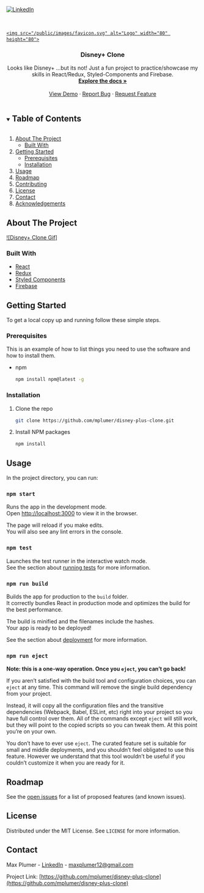 
[![LinkedIn][linkedin-shield]][linkedin-url]

<br />
<p align="center">
  <a href="https://not-disney-plus.web.app/">

    <img src="/public/images/favicon.svg" alt="Logo" width="80" height="80">
  </a>

  <h3 align="center">Disney+ Clone</h3>

  <p align="center">
    Looks like Disney+ ...but its not! Just a fun project to practice/showcase my skills in React/Redux, Styled-Components and Firebase. 
    <br />
    <a href="https://github.com/mplumer/disney-plus-clone"><strong>Explore the docs »</strong></a>
    <br />
    <br />
    <a href="https://not-disney-plus.web.app/">View Demo</a>
    ·
    <a href="https://github.com/mplumer/disney-plus-clone/issues">Report Bug</a>
    ·
    <a href="https://github.com/mplumer/disney-plus-clone/issues">Request Feature</a>
  </p>
</p>

<!-- TABLE OF CONTENTS -->
<details open="open">
  <summary><h2 style="display: inline-block">Table of Contents</h2></summary>
  <ol>
    <li>
      <a href="#about-the-project">About The Project</a>
      <ul>
        <li><a href="#built-with">Built With</a></li>
      </ul>
    </li>
    <li>
      <a href="#getting-started">Getting Started</a>
      <ul>
        <li><a href="#prerequisites">Prerequisites</a></li>
        <li><a href="#installation">Installation</a></li>
      </ul>
    </li>
    <li><a href="#usage">Usage</a></li>
    <li><a href="#roadmap">Roadmap</a></li>
    <li><a href="#contributing">Contributing</a></li>
    <li><a href="#license">License</a></li>
    <li><a href="#contact">Contact</a></li>
    <li><a href="#acknowledgements">Acknowledgements</a></li>
  </ol>
</details>

<!-- ABOUT THE PROJECT -->

## About The Project

[![Disney+ Clone Gif]](https://drive.google.com/file/d/15KymT6Rah9MyTHOIB-8L3TH1oxnpdkDm/view?usp=sharing)

### Built With

- [React]()
- [Redux]()
- [Styled Components]()
- [Firebase]()

<!-- GETTING STARTED -->

## Getting Started

To get a local copy up and running follow these simple steps.

### Prerequisites

This is an example of how to list things you need to use the software and how to install them.

- npm
  ```sh
  npm install npm@latest -g
  ```

### Installation

1. Clone the repo
   ```sh
   git clone https://github.com/mplumer/disney-plus-clone.git
   ```
2. Install NPM packages
   ```sh
   npm install
   ```

<!-- USAGE EXAMPLES -->

## Usage

In the project directory, you can run:

### `npm start`

Runs the app in the development mode.<br />
Open [http://localhost:3000](http://localhost:3000) to view it in the browser.

The page will reload if you make edits.<br />
You will also see any lint errors in the console.

### `npm test`

Launches the test runner in the interactive watch mode.<br />
See the section about [running tests](https://facebook.github.io/create-react-app/docs/running-tests) for more information.

### `npm run build`

Builds the app for production to the `build` folder.<br />
It correctly bundles React in production mode and optimizes the build for the best performance.

The build is minified and the filenames include the hashes.<br />
Your app is ready to be deployed!

See the section about [deployment](https://facebook.github.io/create-react-app/docs/deployment) for more information.

### `npm run eject`

**Note: this is a one-way operation. Once you `eject`, you can’t go back!**

If you aren’t satisfied with the build tool and configuration choices, you can `eject` at any time. This command will remove the single build dependency from your project.

Instead, it will copy all the configuration files and the transitive dependencies (Webpack, Babel, ESLint, etc) right into your project so you have full control over them. All of the commands except `eject` will still work, but they will point to the copied scripts so you can tweak them. At this point you’re on your own.

You don’t have to ever use `eject`. The curated feature set is suitable for small and middle deployments, and you shouldn’t feel obligated to use this feature. However we understand that this tool wouldn’t be useful if you couldn’t customize it when you are ready for it.




<!-- ROADMAP -->

## Roadmap

See the [open issues](https://github.com/mplumer/disney-plus-clone/issues) for a list of proposed features (and known issues).


<!-- LICENSE -->

## License

Distributed under the MIT License. See `LICENSE` for more information.

<!-- CONTACT -->

## Contact

Max Plumer - [LinkedIn](https://www.linkedin.com/in/maxplumer/) - maxplumer12@gmail.com

Project Link: [https://github.com/mplumer/disney-plus-clone](https://github.com/mplumer/disney-plus-clone)


<!-- MARKDOWN LINKS & IMAGES -->
<!-- https://www.markdownguide.org/basic-syntax/#reference-style-links -->

[contributors-shield]: https://img.shields.io/github/contributors/github_username/repo.svg?style=for-the-badge
[contributors-url]: https://github.com/github_username/repo/graphs/contributors
[forks-shield]: https://img.shields.io/github/forks/github_username/repo.svg?style=for-the-badge
[forks-url]: https://github.com/github_username/repo/network/members
[stars-shield]: https://img.shields.io/github/stars/github_username/repo.svg?style=for-the-badge
[stars-url]: https://github.com/github_username/repo/stargazers
[issues-shield]: https://img.shields.io/github/issues/github_username/repo.svg?style=for-the-badge
[issues-url]: https://github.com/github_username/repo/issues
[license-shield]: https://img.shields.io/github/license/github_username/repo.svg?style=for-the-badge
[license-url]: https://github.com/github_username/repo/blob/master/LICENSE.txt
[linkedin-shield]: https://img.shields.io/badge/-LinkedIn-black.svg?style=for-the-badge&logo=linkedin&colorB=555
[linkedin-url]: https://linkedin.com/in/github_username
